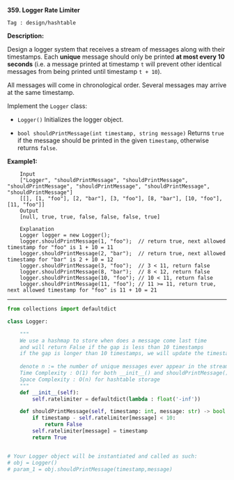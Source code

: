 **359. Logger Rate Limiter**

```Tag : design/hashtable```

**Description:**

Design a logger system that receives a stream of messages along with their timestamps. Each **unique** message should only be printed **at most every 10 seconds** (i.e. a message printed at timestamp ```t``` will prevent other identical messages from being printed until timestamp ```t + 10```).

All messages will come in chronological order. Several messages may arrive at the same timestamp.

Implement the ```Logger``` class:

+ ```Logger()``` Initializes the logger object.

+ ```bool shouldPrintMessage(int timestamp, string message)``` Returns ```true``` if the message should be printed in the given ```timestamp```, otherwise returns ```false```.

**Example1:**

        Input
        ["Logger", "shouldPrintMessage", "shouldPrintMessage", "shouldPrintMessage", "shouldPrintMessage", "shouldPrintMessage", "shouldPrintMessage"]
        [[], [1, "foo"], [2, "bar"], [3, "foo"], [8, "bar"], [10, "foo"], [11, "foo"]]
        Output
        [null, true, true, false, false, false, true]

        Explanation
        Logger logger = new Logger();
        logger.shouldPrintMessage(1, "foo");  // return true, next allowed timestamp for "foo" is 1 + 10 = 11
        logger.shouldPrintMessage(2, "bar");  // return true, next allowed timestamp for "bar" is 2 + 10 = 12
        logger.shouldPrintMessage(3, "foo");  // 3 < 11, return false
        logger.shouldPrintMessage(8, "bar");  // 8 < 12, return false
        logger.shouldPrintMessage(10, "foo"); // 10 < 11, return false
        logger.shouldPrintMessage(11, "foo"); // 11 >= 11, return true, next allowed timestamp for "foo" is 11 + 10 = 21


-----------

```python
from collections import defaultdict

class Logger:

    """
    We use a hashmap to store when does a message come last time
    and will return False if the gap is less than 10 timestamps
    if the gap is longer than 10 timestamps, we will update the timestamp and allow to print the message
    
    denote n := the number of unique messages ever appear in the stream
    Time Complexity : O(1) for both __init__() and shouldPrintMessage()
    Space Complexity : O(n) for hashtable storage
    """
    def __init__(self):
        self.ratelimiter = defaultdict(lambda : float('-inf'))

    def shouldPrintMessage(self, timestamp: int, message: str) -> bool:
        if timestamp - self.ratelimiter[message] < 10:
            return False
        self.ratelimiter[message] = timestamp
        return True


# Your Logger object will be instantiated and called as such:
# obj = Logger()
# param_1 = obj.shouldPrintMessage(timestamp,message)
```

